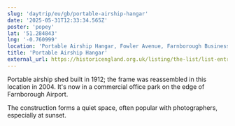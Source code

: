 ```yaml
---
slug: 'daytrip/eu/gb/portable-airship-hangar'
date: '2025-05-31T12:33:34.565Z'
poster: 'popey'
lat: '51.284843'
lng: '-0.760999'
location: 'Portable Airship Hangar, Fowler Avenue, Farnborough Business Park, Farnborough, Rushmoor, Hampshire, England, GU14 7JF, United Kingdom'
title: 'Portable Airship Hangar'
external_url: https://historicengland.org.uk/listing/the-list/list-entry/1393074
---
```

Portable airship shed built in 1912; the frame was reassembled in this location in 2004. It's now in a commercial office park on the edge of Farnborough Airport.

The construction forms a quiet space, often popular with photographers, especially at sunset.
